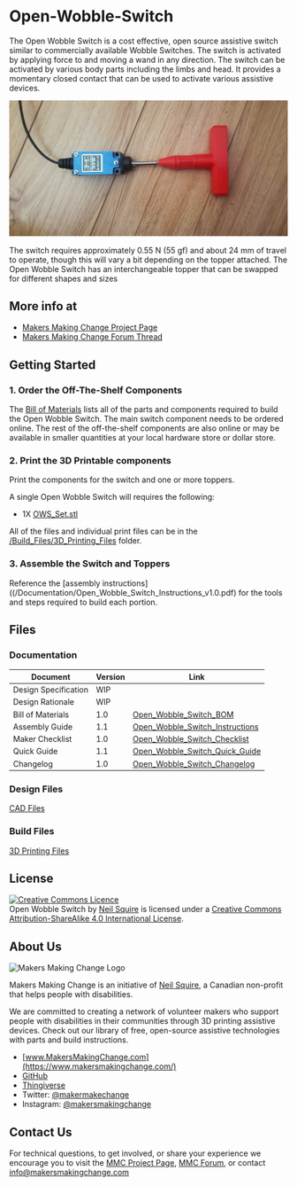 # Open-Wobble-Switch
The Open Wobble Switch is a cost effective, open source assistive switch similar to commercially available Wobble Switches. The switch is activated by applying force to and moving a wand in any direction. The switch can be activated by various body parts including the limbs and head. It provides a momentary closed contact that can be used to activate various assistive devices.

![Open Wobble Switch](Photos/Wobble_Tee.jpg)

The switch requires approximately 0.55 N (55 gf) and about 24 mm of travel to operate, though this will vary a bit depending on the topper attached. The Open Wobble Switch has an interchangeable topper that can be swapped for different shapes and sizes

## More info at
- [Makers Making Change Project Page](https://www.makersmakingchange.com/project/open-wobble-switch/)
- [Makers Making Change Forum Thread](https://forum.makersmakingchange.com/t/open-source-wobble-switch/271)


## Getting Started

### 1. Order the Off-The-Shelf Components

The [Bill of Materials](/Documentation/Open_Wobble_Switch_BOM.xlsx) lists all of the parts and components required to build the Open Wobble Switch. The main switch component needs to be ordered online. The rest of the off-the-shelf components are also online or may be available in smaller quantities at your local hardware store or dollar store.


### 2. Print the 3D Printable components

Print the components for the switch and one or more toppers.

A single Open Wobble Switch will requires the following:

- 1X [OWS_Set.stl](/Build_Files/3D_Printing/OWS_Set.stl)


All of the files and individual print files can be in the [/Build_Files/3D_Printing_Files](/Build_Files/3D_Printing/) folder.

### 3. Assemble the Switch and Toppers

Reference the [assembly instructions]((/Documentation/Open_Wobble_Switch_Instructions_v1.0.pdf) for the tools and steps required to build each portion.

## Files
### Documentation
| Document             | Version | Link |
|----------------------|---------|------|
| Design Specification | WIP     |      |
| Design Rationale     | WIP     |      |
| Bill of Materials    | 1.0     | [Open_Wobble_Switch_BOM](/Documentation/Open_Wobble_Switch_BOM.xlsx)      |
| Assembly Guide       | 1.1     | [Open_Wobble_Switch_Instructions](/Documentation/Open_Wobble_Switch_Instructions_v1.1.pdf)     |
| Maker Checklist      | 1.0     | [Open_Wobble_Switch_Checklist](/Documentation/Open_Wobble_Switch_Checklist_v1.0.pdf)     |
| Quick Guide           | 1.1     |  [Open_Wobble_Switch_Quick_Guide](/Documentation/Open_Wobble_Switch_Quick_Guide_v1.1.pdf)    |
| Changelog              | 1.0    |  [Open_Wobble_Switch_Changelog](/Documentation/Open_Wobble_Switch_Changelog_v1.0.pdf)     |

### Design Files
[CAD Files](/Design_Files)

### Build Files
[3D Printing Files](/Build_Files/3D_Printing)


## License
<a rel="license" href="http://creativecommons.org/licenses/by-sa/4.0/"><img alt="Creative Commons Licence" style="border-width:0" src="https://i.creativecommons.org/l/by-sa/4.0/88x31.png" /></a><br /><span xmlns:dct="http://purl.org/dc/terms/" property="dct:title">Open Wobble Switch</span> by <a xmlns:cc="http://creativecommons.org/ns#" href="www.makersmakingchange.com" property="cc:attributionName" rel="cc:attributionURL">Neil Squire</a> is licensed under a <a rel="license" href="http://creativecommons.org/licenses/by-sa/4.0/">Creative Commons Attribution-ShareAlike 4.0 International License</a>.


## About Us

<img src="https://www.makersmakingchange.com/wp-content/uploads/logo/mmc_logo.svg" width="500" alt="Makers Making Change Logo">

Makers Making Change is an initiative of [Neil Squire](https://www.neilsquire.ca/), a Canadian non-profit that helps people with disabilities.

We are committed to creating a network of volunteer makers who support people with disabilities in their communities through 3D printing assistive devices. Check out our library of free, open-source assistive technologies with parts and build instructions.

 - [www.MakersMakingChange.com](https://www.makersmakingchange.com/)
 - [GitHub](https://github.com/makersmakingchange)
 - [Thingiverse](https://www.thingiverse.com/makersmakingchange/about)
 - Twitter: [@makermakechange](https://twitter.com/makermakechange)
 - Instagram: [@makersmakingchange](https://www.instagram.com/makersmakingchange)

## Contact Us

For technical questions, to get involved, or share your experience we encourage you to visit the [MMC Project Page]( https://www.makersmakingchange.com/project), [MMC Forum](https://forum.makersmakingchange.com), or contact info@makersmakingchange.com
